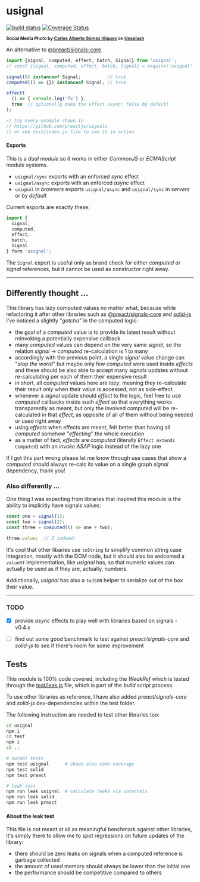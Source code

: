 # usignal

[![build status](https://github.com/WebReflection/usignal/actions/workflows/node.js.yml/badge.svg)](https://github.com/WebReflection/usignal/actions) [![Coverage Status](https://coveralls.io/repos/github/WebReflection/usignal/badge.svg?branch=main)](https://coveralls.io/github/WebReflection/usignal?branch=main)

<sup>**Social Media Photo by [Carlos Alberto Gómez Iñiguez](https://unsplash.com/@iniguez) on [Unsplash](https://unsplash.com/)**</sup>

An alternative to [@preact/signals-core](https://github.com/preactjs/signals).

```js
import {signal, computed, effect, batch, Signal} from 'usignal';
// const {signal, computed, effect, batch, Signal} = require('usignal');

signal(0) instanceof Signal;          // true
computed(() => {}) instanceof Signal; // true

effect(
  () => { console.log('fx') },
  true  // optionally make the effect async: false by default
);

// try every example shown in
// https://github.com/preactjs/signals
// or see test/index.js file to see it in action
```

#### Exports

This is a *dual module* so it works in either *CommonJS* or *ECMAScript* module systems.

  * `usignal/sync` exports with an enforced *sync* effect
  * `usignal/async` exports with an enforced *async* effect
  * `usignal` in *browsers* exports `usignal/async` and `usignal/sync` in *servers* or by *default*

Current exports are exactly these:

```js
import {
  signal,
  computed,
  effect,
  batch,
  Signal
} form 'usignal';
```

The `Signal` export is useful only as brand check for either *computed* or *signal* references, but it cannot be used as constructor right away.

---

## Differently thought ...

This library has lazy computed values no matter what, because while refactoring it after other libraries such as [@preact/signals-core](https://github.com/preactjs/signals) and [solid-js](https://github.com/solidjs) I've noticed a slightly "*gotcha*" in the computed logic:

  * the goal of a *computed* value is to provide its latest result without reinvoking a potentially expensive callback
  * many *computed* values can depend on the very same *signal*, so the relation *signal* -> *computed* re-calculation is 1 to many
  * accordingly with the previous point, a single *signal* value change can "*stop the world*" but maybe only few *computed* were used inside *effects* and these should be also able to accept many *signals* updates without re-calculating per each of them their expensive result
  * in short, all *computed* values here are *lazy*, meaning they re-calculate their result *only* when their *value* is accessed, not as side-effect
  * whenever a *signal* update should *effect* to the logic, feel free to use *computed* callbacks inside such *effect* so that everything works transparently as meant, but only the involved computed will be re-calculated in that *effect*, as opposite of all of them without being needed or used right away
  * using *effects* when effects are meant, felt better than having all *computed* somehow "*effecting*" the whole execution
  * as a matter of fact, *effects* are *computed* (literally `Effect extends Computed`) with an *invoke ASAP* logic instead of the lazy one

If I got this part wrong please let me know through use cases that show a *computed* should always re-calc its value on a single graph *signal* dependency, thank you!

### Also differently ...

One thing I was expecting from libraries that inspired this module is the ability to implicitly have signals values:

```js
const one = signal(1);
const two = signal(2);
const three = computed(() => one + two);

three.value;  // 3 indeed!
```

It's cool that other libaries use `toString` to simplify common string case integration, mostly with the DOM node, but it should also be welcomed a `valueOf` implementation, like *usignal* has, so that numeric values can actually be used as if they are, actually, numbers.

Addictionally, *usignal* has also a `toJSON` helper to serialize out of the box their value.

---

### TODO

- [x] provide *async* effects to play well with libraries based on signals - v0.4.x
- [ ] find out some good benchmark to test against *preact/signals-core* and *solid-js* to see if there's room for some improvement


## Tests

This module is 100% code covered, including the *WeakRef* which is tested through the [test/leak.js](./test/leak.js) file, which is part of the *build* script process.

To use other libraries as reference, I have also added *preact/signals-core* and *solid-js* dev-dependencies within the test folder.

The following instruction are needed to test other libraries too:

```sh
cd usignal
npm i
cd test
npm i
cd ..

# normal tests
npm test usignal      # shows also code-coverage
npm test solid
npm test preact

# leak test
npm run leak usignal  # calculate leaks via internals
npm run leak solid
npm run leak preact
```

#### About the leak test

This file is not meant at all as meaningful benchmark against other libraries, it's simply there to allow me to spot regressions on future updates of the library:
  * there should be zero leaks on signals when a computed reference is garbage collected
  * the amount of used memory should always be lower than the initial one
  * the performance should be competitive compared to others
